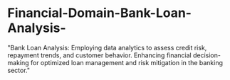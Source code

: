 # Financial-Domain-Bank-Loan-Analysis-
"Bank Loan Analysis: Employing data analytics to assess credit risk, repayment trends, and customer behavior. Enhancing financial decision-making for optimized loan management and risk mitigation in the banking sector."
